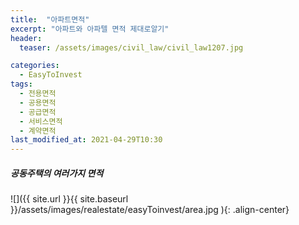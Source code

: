 ```yaml
---
title:  "아파트면적"
excerpt: "아파트와 아파텔 면적 제대로알기"
header:
  teaser: /assets/images/civil_law/civil_law1207.jpg

categories:
  - EasyToInvest
tags:
  - 전용면적
  - 공용면적
  - 공급면적
  - 서비스면적
  - 계약면적
last_modified_at: 2021-04-29T10:30
---
```


##### 공동주택의 여러가지 면적  

![]({{ site.url }}{{ site.baseurl }}/assets/images/realestate/easyToinvest/area.jpg   ){: .align-center} 

